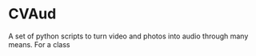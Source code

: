 # CVAud
A set of python scripts to turn video and photos into audio through many means. For a class
